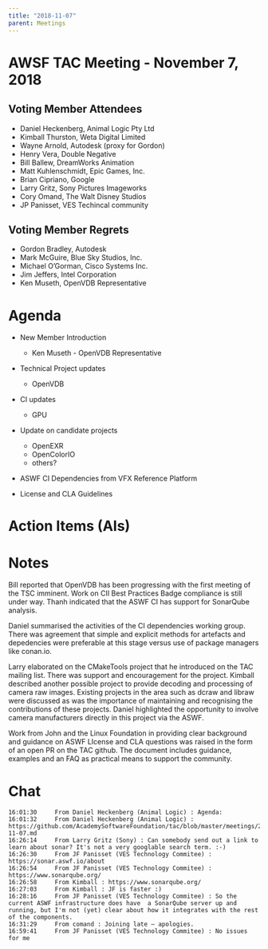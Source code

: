 ```yaml
---
title: "2018-11-07"
parent: Meetings
---
```

# AWSF TAC Meeting - November 7, 2018

## Voting Member Attendees

- Daniel Heckenberg, Animal Logic Pty Ltd
- Kimball Thurston, Weta Digital Limited
- Wayne Arnold, Autodesk (proxy for Gordon)
- Henry Vera, Double Negative
- Bill Ballew, DreamWorks Animation
- Matt Kuhlenschmidt, Epic Games, Inc.
- Brian Cipriano, Google
- Larry Gritz, Sony Pictures Imageworks
- Cory Omand, The Walt Disney Studios
- JP Panisset, VES Techincal community

## Voting Member Regrets

- Gordon Bradley, Autodesk
- Mark McGuire, Blue Sky Studios, Inc.
- Michael O’Gorman, Cisco Systems Inc.
- Jim Jeffers, Intel Corporation
- Ken Museth, OpenVDB Representative

# Agenda

- New Member Introduction
  - Ken Museth - OpenVDB Representative

- Technical Project updates
  - OpenVDB

- CI updates
  - GPU

- Update on candidate projects
  - OpenEXR
  - OpenColorIO
  - others?

- ASWF CI Dependencies from VFX Reference Platform

- License and CLA Guidelines

# Action Items (AIs)

# Notes

Bill reported that OpenVDB has been progressing with the first meeting of the TSC imminent.  Work on CII Best Practices Badge compliance is still under way.  Thanh indicated that the ASWF CI has support for SonarQube analysis.

Daniel summarised the activities of the CI dependencies working group.  There was agreement that simple and explicit methods for artefacts and depedencies were preferable at this stage versus use of package managers like conan.io.

Larry elaborated on the CMakeTools project that he introduced on the TAC mailing list.  There was support and encouragement for the project.  Kimball described another possible project to provide decoding and processing of camera raw images.  Existing projects in the area such as dcraw and libraw were discussed as was the importance of maintaining and recognising the contributions of these projects.  Daniel highlighted the opportunity to involve camera manufacturers directly in this project via the ASWF.  

Work from John and the Linux Foundation in providing clear background and guidance on ASWF LIcense and CLA questions was raised in the form of an open PR on the TAC github.  The document includes guidance, examples and an FAQ as practical means to support the community.

# Chat
```
16:01:30	 From Daniel Heckenberg (Animal Logic) : Agenda:
16:01:32	 From Daniel Heckenberg (Animal Logic) : https://github.com/AcademySoftwareFoundation/tac/blob/master/meetings/2018-11-07.md
16:26:14	 From Larry Gritz (Sony) : Can somebody send out a link to learn about sonar? It's not a very googlable search term. :-)
16:26:30	 From JF Panisset (VES Technology Commitee) : https://sonar.aswf.io/about
16:26:54	 From JF Panisset (VES Technology Commitee) : https://www.sonarqube.org/
16:26:58	 From Kimball : https://www.sonarqube.org/
16:27:03	 From Kimball : JF is faster :)
16:28:16	 From JF Panisset (VES Technology Commitee) : So the current ASWF infrastructure does have  a SonarQube server up and running, but I'm not (yet) clear about how it integrates with the rest of the components.
16:31:29	 From comand : Joining late — apologies.
16:59:41	 From JF Panisset (VES Technology Commitee) : No issues for me
```
